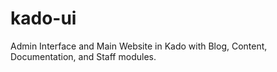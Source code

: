 # kado-ui
Admin Interface and Main Website in Kado with Blog, Content, Documentation, and Staff modules.
